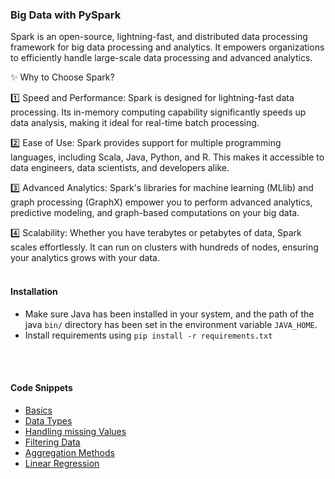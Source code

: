 ### Big Data with PySpark

Spark is an open-source, lightning-fast, and distributed data processing framework for big data processing and analytics. It empowers organizations to efficiently handle large-scale data processing and advanced analytics.

✨ Why to Choose Spark?

1️⃣ Speed and Performance: Spark is designed for lightning-fast data processing. Its in-memory computing capability significantly speeds up data analysis, making it ideal for real-time batch processing.

2️⃣ Ease of Use: Spark provides support for multiple programming languages, including Scala, Java, Python, and R. This makes it accessible to data engineers, data scientists, and developers alike.

3️⃣ Advanced Analytics: Spark's libraries for machine learning (MLlib) and graph processing (GraphX) empower you to perform advanced analytics, predictive modeling, and graph-based computations on your big data.

4️⃣ Scalability: Whether you have terabytes or petabytes of data, Spark scales effortlessly. It can run on clusters with hundreds of nodes, ensuring your analytics grows with your data.
<br>
<br>


#### Installation
- Make sure Java has been installed in your system, and the path of the java `bin/` directory has been set
    in the environment variable `JAVA_HOME`.
- Install requirements using `pip install -r requirements.txt`
<br>
<br>

#### Code Snippets
- [Basics](01.%20Basics.ipynb)
- [Data Types](02.%20Data%20types.ipynb)
- [Handling  missing Values](03.%20Handling%20missing%20values.ipynb)
- [Filtering Data](04.%20Filter%20Operations.ipynb)
- [Aggregation Methods](05.%20aggregation%20Methods.ipynb)
- [Linear Regression](06.%20Linear%20Regression.ipynb)
